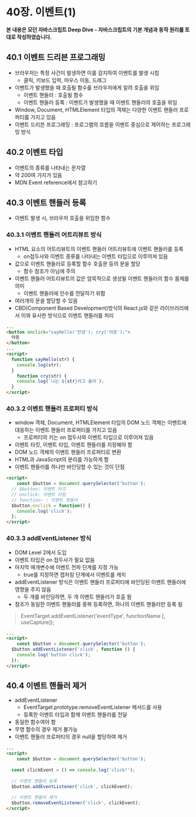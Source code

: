 # 40장. 이벤트(1)



**본 내용은 모던 자바스크립트 Deep Dive - 자바스크립트의 기본 개념과 동작 원리를 토대로 작성하였습니다.**



## 40.1 이벤트 드리븐 프로그래밍

* 브라우저는 특정 사건이 발생하면 이를 감지하여 이벤트를 발생 시킴
  * 클릭, 키보드 입력, 마우스 이동, 드래그
* 이벤트가 발생했을 때 호출될 함수를 브라우저에게 알려 호출을 위임
  * 이벤트 핸들러 : 호출될 함수
  * 이벤트 핸들러 등록 : 이벤트가 발생했을 때 이벤트 핸들러의 호출을 위임
* Window, Document, HTMLElement 타입의 객체는 다양한 이벤트 핸들러 프로퍼티를 가지고 있음
* 이벤트 드리븐 프로그래밍 : 프로그램의 흐름을 이벤트 중심으로 제어하는 프로그래밍 방식



## 40.2 이벤트 타입

* 이벤트의 종류를 나타내는 문자열
* 약 200여 가지가 있음
* MDN Event reference에서 참고하기



## 40.3 이벤트 핸들러 등록

* 이벤트 발생 시, 브라우저 호출을 위임한 함수



### 40.3.1 이벤트 핸들러 어트리뷰트 방식

* HTML 요소의 어트리뷰트의 이벤트 핸들러 어트리뷰트에 이벤트 핸들러를 등록
  * on접두사와 이벤트 종류를 나타내는 이벤트 타입으로 이루어져 있음
* 값으로 이벤트 핸들러로 등록할 함수 호출문 등의 문을 할당
  * 함수 참조가 아님에 주의
* 이벤트 핸들러 어트리뷰트의 값은 암묵적으로 생성될 이벤트 핸들러의 함수 몸체를 의미
  * 이벤트 핸들러에 인수를 전달하기 위함
* 여러개의 문을 할당할 수 있음
* CBD(Component Based Development)방식의 React.js와 같은 라이브러리에서 이와 유사한 방식으로 이벤트 핸들러를 처리

```HTML
...
<button onclick="sayHello('안녕'); cry('야옹');">
  야옹
</button>
...
<script>
  function sayHello(str) {
    console.log(str);
  }
	function cry(str) {
    console.log(`나는 ${str}라고 울어`);
  }
</script>
```



### 40.3.2 이벤트 핸들러 프로퍼티 방식

* window 객체, Document, HTMLElement 타입의 DOM 노드 객체는 이벤트에 대응하는 이벤트 핸들러 프로퍼티를 가지고 있음
  * 프로퍼티의 키는 on 접두사와 이벤트 타입으로 이루어져 있음
* 이벤트 타킷, 이벤트 타입, 이벤트 핸들러를 지정해야 함
* DOM 노드 객체의 이벤트 핸들러 프로퍼티로 변환
* HTML과 JavaScript의 분리를 가능하게 함
* 이벤트 핸들러를 하나만 바인딩할 수 있는 것이 단점

```HTML
<script>
	const $button = document.querySelector('button');
  // $button: 이벤트 타깃
  // onclick: 이벤트 타입
  // function~ : 이벤트 핸들러
  $button.onclick = function() {
    console.log('click');
  };
</script>
```



### 40.3.3 addEventListener 방식

* DOM Level 2에서 도입
* 이벤트 타입은 on 접두사가 필요 없음
* 마지막 매개변수에 이벤트 전파 단계를 지정 가능
  * true를 지정하면 캡처링 단계에서 이벤트를 캐치
* addEventListener 방식은 이벤트 핸들러 프로퍼티에 바인딩된 이벤트 핸들러에 영향을 주지 않음
  * 두 개를 바인딩하면, 두 개 이벤트 핸들러가 호출 됨
* 참조가 동일한 이벤트 핸들러를 중복 등록하면, 하나의 이벤트 핸들러만 등록 됨

> EventTarget.addEventListener('eventType', functionName [, useCapture]);

```HTML
...
<script>
	const $button = document.querySelector('button');
  $button.addEventListener('click', function () {
    console.log('button click');
  });
</script>
```



## 40.4 이벤트 핸들러 제거

* addEventListener
  * EventTarget.prototype.removeEventListener 메서드를 사용
  * 등록한 이벤트 타입과 함께 이벤트 핸들러를 전달
* 동일한 함수여야 함
* 무명 함수의 경우 제거 불가능
* 이벤트 핸들러 프로퍼티의 경우 null을 할당하여 제거

```HTML
...
<script>
	const $button = document.querySelector('button');
  
  const clickEvent = () => console.log('click!');
  
  // 이벤트 핸들러 등록
  $button.addEventListener('click', clickEvent);
  
  // 이벤트 핸들러 제거
  $button.removeEventListener('click', clickEvent);
</script>
```

